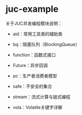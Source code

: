 # juc-example
关于JUC并发编程模块说明：

- aid：常用工具类的辅助类

- bq：阻塞队列（BlockingQueue）

- function：函数式接口

- Future：异步回调

- pc：生产者消费者模型

- safe：不安全的集合

- stream：流式计算与链式编程

- vola：Volatile关键字详解

  

